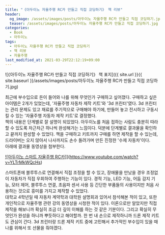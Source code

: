 ```yaml
---
title: "《아두이노 자율주행 RC카 만들고 직접 코딩하기》 책 리뷰"
header:
  og_image: /assets/images/posts/아두이노 자율주행 RC카 만들고 직접 코딩하기.jpg
  teaser: /assets/images/posts/아두이노 자율주행 RC카 만들고 직접 코딩하기.jpg
categories:
  - Book
  - 아두이노
tags:
  - 아두이노 자율주행 RC카 만들고 직접 코딩하기
  - 책 리뷰
  - 자율주행
last_modified_at: 2021-03-29T22:12:19+09:00
---
```


![《아두이노 자율주행 RC카 만들고 직접 코딩하기》 책 표지]({{ site.url }}{{ site.baseurl }}/assets/images/posts/아두이노 자율주행 RC카 만들고 직접 코딩하기.jpg)

최근에 부수입으로 돈이 들어와 나를 위해 무엇인가 구매하고 싶어졌다. 구매하고 싶은 아이템은 2개가 있었는데, '자율주행 자동차 제작 키트'와 '3d 프린터'였다. 3d 프린터는 관리 문제도 있고 재료를 주기적으로 구매해야 하기에, 만들어 놓고 전시하고 구동시킬 수 있는 '자율주행 자동차 제작 키트'로 결정했다.  
책의 내용은 단계별로 잘 설명이 되있었다. 아두이노를 처음 접하는 사람도 충분히 따라할 수 있도록 차근차근 하나씩 완성해가는 느낌이다. 덕분에 단계별로 결과물을 확인하고 끝까지 완성할 수 있었다. 책을 구매하고 키트까지 구매를 하면 제작을 할 수 있는데, 드라이버는 오지 않아서 나사까지도 손수 돌려가며 만든 진정한 '수제 자동차'이다.  
아래에 결과물 동영상을 첨부한다.  

[![아두이노 스마트 자율주행 RC카]](/assets/images/posts/아두이노스마트자율주행RC카동영상이미지.png)](https://www.youtube.com/watch?v=YLTrMkWQcHs)

스마트폰에 블루투스로 연결해서 직접 조정을 할 수 있고, 장애물을 만났을 경우 조정없이 자동차가 직접 우회하여 주행하는 기능이 있다. 경적 기능, LED 기능, 어둠 감지 기능, 모터 제어, 블루투스 연결, 초음파 센서 사용 등 간단한 부품들의 사용이지만 처음 사용하는 것으로 흥미를 가지고 제작할 수 있었다.  
대학교 4학년일 때 자동차 계약학과 대학원 설명회과 있어서 참석해본 적이 있고, 또한 개인적으로 자율주행 관련 강의 동영상을 시청한 적이 있다. 이론으로만 알았지만 직접 제작을 해보니까 확실히 조금 더 깊이 이해를 하는 것 같은 기분이다. 그리고 확실히 무엇인가 완성을 하니까 뿌듯하다고 해야할까. 
한 번 내 손으로 제작하니까 드론 제작 키트도 관심이 간다. 3d 프린터랑 드론 제작 키트 중에 고민해서 추가적인 부수입이 있을 때 나를 위해서 또 선물을 줘야겠다.  